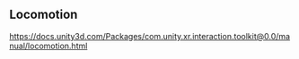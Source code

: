 ## Locomotion


https://docs.unity3d.com/Packages/com.unity.xr.interaction.toolkit@0.0/manual/locomotion.html
